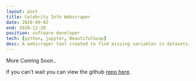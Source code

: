 ```yaml
---
layout: post
title: Celebrity Info Webscraper
date: 2020-09-02
end: 2020-12-20
position: software developer
tech: [python, jupyter, BeautifulSoup]
desc: A webscraper tool created to find missing variables in datasets. Specifically made for study to analyze American actors and gender diversity.
---
```

More Coming Soon..

If you can't wait you can view the github [repo here](https://github.com/j0c3/python-webscraper/blob/master/tutorial/webscrape-actor-website.ipynb).
